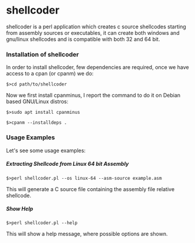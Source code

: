 <h1>shellcoder</h1>

shellcoder is a perl application which creates c source shellcodes starting from assembly sources
or executables, it can create both windows and gnu/linux shellcodes and is compatible with
both 32 and 64 bit.

<h3>Installation of shellcoder</h3>

In order to install shellcoder, few dependencies are required, once we have access to a cpan (or cpanm) we do:

```$>cd path/to/shellcoder```

Now we first install cpanminus, I report the command to do it on Debian based GNU/Linux distros:

```$>sudo apt install cpanminus```

```$>cpanm --installdeps . ```

<h3>Usage Examples</h3>

Let's see some usage examples:

<h5>Extracting Shellcode from Linux 64 bit Assembly</h5>

```$>perl shellcoder.pl --os linux-64 --asm-source example.asm```

This will generate a C source file containing the assembly file relative shellcode.


<h5>Show Help</h5>

```$>perl shellcoder.pl --help``` 

This will show a help message, where possible options are shown.

